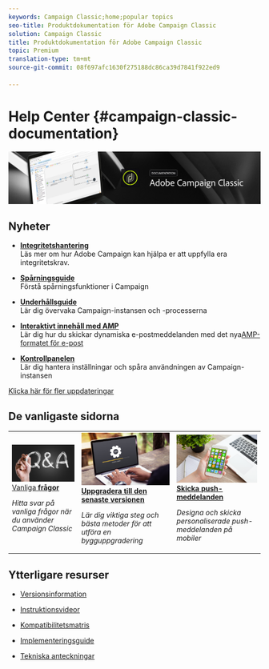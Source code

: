 ```yaml
---
keywords: Campaign Classic;home;popular topics
seo-title: Produktdokumentation för Adobe Campaign Classic
solution: Campaign Classic
title: Produktdokumentation för Adobe Campaign Classic
topic: Premium
translation-type: tm+mt
source-git-commit: 08f697afc1630f275188dc86ca39d7841f922ed9

---
```



# Help Center {#campaign-classic-documentation}

![](platform/using/assets/do-not-localize/banner_acc_doc.jpg)

## Nyheter

* **[Integritetshantering](https://helpx.adobe.com/campaign/kb/campaign-privacy.html)**<br/>Läs mer om hur Adobe Campaign kan hjälpa er att uppfylla era integritetskrav.

* **[Spårningsguide](https://helpx.adobe.com/campaign/kb/acc-tracking.html)**<br/>Förstå spårningsfunktioner i Campaign

* **[Underhållsguide](https://helpx.adobe.com/campaign/kb/acc-maintenance.html)**<br/>Lär dig övervaka Campaign-instansen och -processerna

* **[Interaktivt innehåll med AMP](delivery/using/defining-interactive-content.md)**<br/>Lär dig hur du skickar dynamiska e-postmeddelanden med det nya[AMP-formatet för e-post](https://amp.dev/about/email/)

* **[Kontrollpanelen](https://docs.adobe.com/content/help/en/control-panel/using/control-panel-home.html)**<br/>Lär dig hantera inställningar och spåra användningen av Campaign-instansen

[Klicka här för fler uppdateringar](/help/rn/using/documentation-updates.md)

## De vanligaste sidorna

<table>
<tr>
  <td>
    <a href="platform/using/common-questions.md">
      <img alt="Vanliga frågor" src="platform/using/assets/FAQ.png"/>
    </a>
    <div>
      <a href="platform/using/common-questions.md">
    Vanliga <strong>frågor</strong></a>
    </div>
    <p>
    <em>Hitta svar på vanliga frågor när du använder Campaign Classic</em>
    <p>
  </td>
   <td>
    <a href="https://docs.campaign.adobe.com/doc/AC/getting_started/EN/buildUpgrade.html">
      <img alt="Bygg uppgradering" src="platform/using/assets/upgrade.png" />
    </a>
    <div>
      <a href="https://docs.campaign.adobe.com/doc/AC/getting_started/EN/buildUpgrade.html">
    <strong>Uppgradera till den senaste versionen</strong></a>
    </div>
    <p>
    <em>Lär dig viktiga steg och bästa metoder för att utföra en bygguppgradering</em>
    <p>
  </td>
  <td>
    <a href="delivery/using/creating-notifications.md">
       <img alt="Push-meddelanden" src="platform/using/assets/push.png" />
    </a>
    <div>
       <a href="delivery/using/creating-notifications.md">
    <strong>Skicka push-meddelanden</strong></a>
    </div>
    <p>
    <em>Designa och skicka personaliserade push-meddelanden på mobiler</em>
    <p>
  </td>
</tr>
</table>


## Ytterligare resurser

* [Versionsinformation](/help/rn/using/latest-release.md)

* [Instruktionsvideor](https://docs.adobe.com/content/help/en/campaign-learn/campaign-classic-tutorials/overview.html)

* [Kompatibilitetsmatris](https://helpx.adobe.com/campaign/kb/compatibility-matrix.html)

* [Implementeringsguide](https://helpx.adobe.com/campaign/kb/acc-implementation.html)

* [Tekniska anteckningar](https://helpx.adobe.com/campaign/kb/article-list.html)
